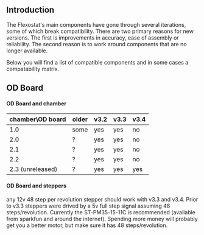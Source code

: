 ## Introduction
The Flexostat's main components have gone through several iterations, 
some of which break compatibility.  There are two primary reasons for 
new versions.  The first is improvements in accuracy, ease of assembly
or reliability.  The second reason is to work around components that
are no longer available.  

Below you will find a list of compatible components and in some cases
a compatability matrix.

## OD Board

#### OD Board and chamber
| chamber\OD board | older | v3.2 | v3.3 | v3.4 |
|------------------|-------|------|------|------|
| 1.0              | some  | yes  | yes  | no   |
| 2.0              | ?     | yes  | yes  | no   |
| 2.1              | ?     | yes  | yes  | no   |
| 2.2              | ?     | yes  | yes  | no   |
| 2.3 (unreleased) | ?     | yes  | yes  | yes  |

#### OD Board and steppers
any 12v 48 step per revolution stepper should work with v3.3 and v3.4.  Prior to v3.3 steppers were drived by a 5v full step signal assuming 48 steps/revolution.  Currently the ST-PM35-15-11C is recommended (available from sparkfun and around the internet).  Spending more money will probably get you a better motor, but make sure it has 48 steps/revolution.  
